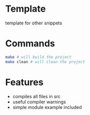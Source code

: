 # Template

template for other snippets

# Commands

```sh
make # will build the project
make clean # will clean the project
```

# Features

- compiles all files in src
- useful compiler warnings
- simple module example included
